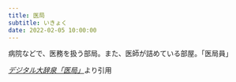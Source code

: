 ```yaml
---
title: 医局
subtitle: いきょく
date: 2022-02-05 10:00:00
---
```


病院などで、医務を扱う部局。また、医師が詰めている部屋。「医局員」

<cite>[デジタル大辞泉「医局」](https://dictionary.goo.ne.jp/word/%E5%8C%BB%E5%B1%80/)</cite>より引用
